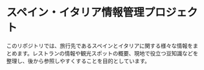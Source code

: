 # スペイン・イタリア情報管理プロジェクト

このリポジトリでは、旅行先であるスペインとイタリアに関する様々な情報をまとめます。レストランの情報や観光スポットの概要、現地で役立つ豆知識などを整理し、後から参照しやすくすることを目的としています。


